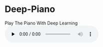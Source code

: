# Deep-Piano
Play The Piano With Deep Learning
<audio id="audio" controls="" preload="none">
<source id="mp3" src="https://github.com/wmylxmj/Deep-Piano/tree/master/outputs/demo_1.mp3">
</audio>
